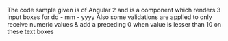 The code sample given is of Angular 2 and is a component which renders 3 input boxes for dd - mm - yyyy
Also some validations are applied to only receive numeric values & add a preceding 0 when value is lesser than 10 on these text boxes